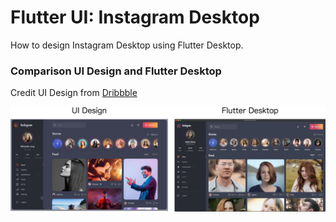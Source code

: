 # Flutter UI: Instagram Desktop
How to design Instagram Desktop using Flutter Desktop.

### Comparison UI Design and Flutter Desktop
Credit UI Design from [Dribbble](https://dribbble.com/shots/10584599-Instagram-Redesign-Desktop-Dark/attachments/2353953?mode=media)

![Output](https://raw.githubusercontent.com/CoderJava/flutter-instagram-desktop/master/screenshots/output.png)
